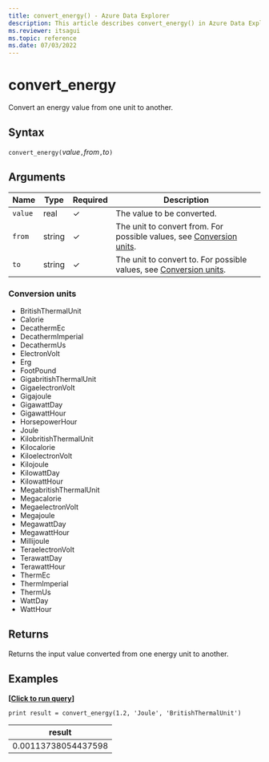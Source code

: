 ```yaml
---
title: convert_energy() - Azure Data Explorer
description: This article describes convert_energy() in Azure Data Explorer.
ms.reviewer: itsagui
ms.topic: reference
ms.date: 07/03/2022
---
```

# convert_energy

Convert an energy value from one unit to another.

## Syntax

`convert_energy(`*value*`,`*from*`,`*to*`)`

## Arguments

| Name | Type | Required | Description |
|--|--|--|--|
| `value` | real | &check; | The value to be converted. |
| `from` | string | &check; | The unit to convert from. For possible values, see [Conversion units](#conversion-units). |
| `to` | string | &check; | The unit to convert to. For possible values, see [Conversion units](#conversion-units). |

### Conversion units

* BritishThermalUnit
* Calorie
* DecathermEc
* DecathermImperial
* DecathermUs
* ElectronVolt
* Erg
* FootPound
* GigabritishThermalUnit
* GigaelectronVolt
* Gigajoule
* GigawattDay
* GigawattHour
* HorsepowerHour
* Joule
* KilobritishThermalUnit
* Kilocalorie
* KiloelectronVolt
* Kilojoule
* KilowattDay
* KilowattHour
* MegabritishThermalUnit
* Megacalorie
* MegaelectronVolt
* Megajoule
* MegawattDay
* MegawattHour
* Millijoule
* TeraelectronVolt
* TerawattDay
* TerawattHour
* ThermEc
* ThermImperial
* ThermUs
* WattDay
* WattHour

## Returns

 Returns the input value converted from one energy unit to another.

## Examples

**\[**[**Click to run query**]( https://dataexplorer.azure.com/clusters/help/databases/Samples?query=H4sIAAAAAAAAAysoyswrUShKLS7NKVGwVUjOzytLLSqJT81LLUqv1DDUM9JRUPfKL81JVQcynIoySzKLM0IyUotyE3NC8zJL1DUBDSFj0EEAAAA=)**\]**

```kusto
print result = convert_energy(1.2, 'Joule', 'BritishThermalUnit')
```

|result|
|---|
|0.00113738054437598|
